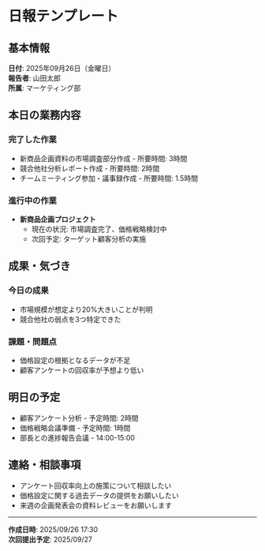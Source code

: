 # 日報テンプレート

## 基本情報
**日付**: 2025年09月26日（金曜日）  
**報告者**: 山田太郎  
**所属**: マーケティング部

## 本日の業務内容

### 完了した作業
- 新商品企画資料の市場調査部分作成 - 所要時間: 3時間
- 競合他社分析レポート作成 - 所要時間: 2時間
- チームミーティング参加・議事録作成 - 所要時間: 1.5時間

### 進行中の作業
- **新商品企画プロジェクト**
  - 現在の状況: 市場調査完了、価格戦略検討中
  - 次回予定: ターゲット顧客分析の実施

## 成果・気づき
### 今日の成果
- 市場規模が想定より20%大きいことが判明
- 競合他社の弱点を3つ特定できた

### 課題・問題点
- 価格設定の根拠となるデータが不足
- 顧客アンケートの回収率が予想より低い

## 明日の予定
- 顧客アンケート分析 - 予定時間: 2時間
- 価格戦略会議準備 - 予定時間: 1時間
- 部長との進捗報告会議 - 14:00-15:00

## 連絡・相談事項
- アンケート回収率向上の施策について相談したい
- 価格設定に関する過去データの提供をお願いしたい
- 来週の企画発表会の資料レビューをお願いします

---
**作成日時**: 2025/09/26 17:30  
**次回提出予定**: 2025/09/27
